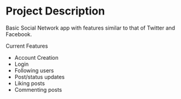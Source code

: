 # Project Description
Basic Social Network app with features similar to that of Twitter and Facebook.

Current Features
* Account Creation
* Login
* Following users
* Post/status updates
* Liking posts
* Commenting posts
